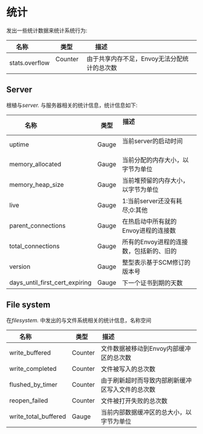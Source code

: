 # 统计

发出一些统计数据来统计系统行为:
 
| 名称           | 类型     |         描述                                                  |
| -------------- | ------- | ------------------------------------------------------------ |
| stats.overflow | Counter   | 由于共享内存不足，Envoy无法分配统计的总次数              |

## Server

根植与*server.* 与服务器相关的统计信息，统计信息如下:

| 名称                         | 类型  | 描述                                                 |
| ------------------------------ | ----- | ------------------------------------------------------------ |
| uptime                         | Gauge | 当前server的启动时间                             |
| memory_allocated               | Gauge | 当前分配的内存大小，以字节为单位 |
| memory_heap_size               | Gauge | 当前堆预留的内存大小，以字节为单位  |
| live                           | Gauge | 1:当前server还没有耗尽;0:其他       |
| parent_connections             | Gauge | 在热启动中所有就的Envoy进程的连接数 |
| total_connections              | Gauge | 所有的Envoy进程的连接数，包括新的、旧的 |
| version                        | Gauge | 整型表示基于SCM修订的版本号  |
| days_until_first_cert_expiring | Gauge | 下一个证书到期的天数 |

## File system

在*filesystem.* 中发出的与文件系统相关的统计信息，名称空间

| 名称                 | 类型    | 描述                                                  |
| -------------------- | ------- | ------------------------------------------------------------ |
| write_buffered       | Counter | 文件数据被移动到Envoy内部缓冲区的总次数 |
| write_completed      | Counter | 文件被写入的总次数 |
| flushed_by_timer     | Counter | 由于刷新超时而导致内部刷新缓冲区写入文件的总次数 |
| reopen_failed        | Counter | 文件被打开失败的总次数 |
| write_total_buffered | Gauge   |当前内部数据缓冲区的总大小，以字节为单位 |
